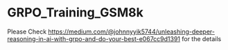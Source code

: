 # GRPO_Training_GSM8k

Please Check https://medium.com/@johnnyyik5744/unleashing-deeper-reasoning-in-ai-with-grpo-and-do-your-best-e067cc9d1391 for the details 
